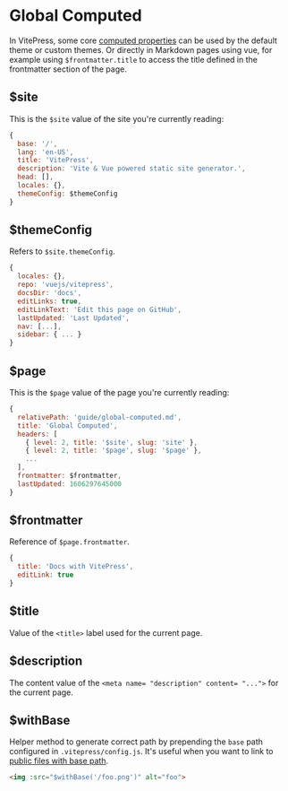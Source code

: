# Global Computed

In VitePress, some core [computed properties](https://v3.vuejs.org/guide/computed.html#computed-properties) can be used by the default theme or custom themes. Or directly in Markdown pages using vue, for example using `$frontmatter.title` to access the title defined in the frontmatter section of the page.

## $site

This is the `$site` value of the site you're currently reading:

```js
{
  base: '/',
  lang: 'en-US',
  title: 'VitePress',
  description: 'Vite & Vue powered static site generator.',
  head: [],
  locales: {},
  themeConfig: $themeConfig
}
```

## $themeConfig

Refers to `$site.themeConfig`.

```js
{
  locales: {},
  repo: 'vuejs/vitepress',
  docsDir: 'docs',
  editLinks: true,
  editLinkText: 'Edit this page on GitHub',
  lastUpdated: 'Last Updated',
  nav: [...],
  sidebar: { ... }
}
```

## $page

This is the `$page` value of the page you're currently reading:

```js
{
  relativePath: 'guide/global-computed.md',
  title: 'Global Computed',
  headers: [
    { level: 2, title: '$site', slug: 'site' },
    { level: 2, title: '$page', slug: '$page' },
    ...
  ],
  frontmatter: $frontmatter,
  lastUpdated: 1606297645000
}
```

## $frontmatter

Reference of `$page.frontmatter`.

```js
{
  title: 'Docs with VitePress',
  editLink: true
}
```

## $title

Value of the `<title>` label used for the current page.

## $description

The content value of the `<meta name= "description" content= "...">` for the current page.

## $withBase

Helper method to generate correct path by prepending the `base` path configured in `.vitepress/config.js`. It's useful when you want to link to [public files with base path](./assets#public-files).

```html
<img :src="$withBase('/foo.png')" alt="foo">
```
